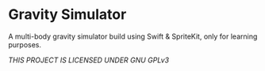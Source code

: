 # Gravity Simulator

A multi-body gravity simulator build using Swift & SpriteKit, only for learning purposes.

*THIS PROJECT IS LICENSED UNDER GNU GPLv3*
